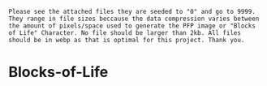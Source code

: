 	Please see the attached files they are seeded to "0" and go to 9999. They range in file sizes beccause the data compression varies between the amount of pixels/space used to generate the PFP image or "Blocks of Life" Character. No file should be larger than 2kb. All files should be in webp as that is optimal for this project. Thank you.
# Blocks-of-Life
